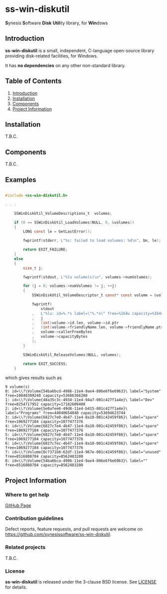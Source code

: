 # ss-win-diskutil
**S**ynesis **S**oftware **Disk** **Util**ity library, for **Win**dows

## Introduction

**ss-win-diskutil** is a small, independent, C-language open-source library providing disk-related facilities, for Windows.

It has **no dependencies** on any other non-standard library.

## Table of Contents

1. [Introduction](#introduction)
2. [Installation](#installation)
3. [Components](#components)
4. [Project Information](#project-information)

## Installation

T.B.C.

## Components

T.B.C.

## Examples

```C

#include <ss-win-diskutil.h>

. . .

    SSWinDiskUtil_VolumeDescriptions_t  volumes;

    if (0 == SSWinDiskUtil_LoadVolumes(NULL, 0, &volumes))
    {
        LONG const le = GetLastError();

        fwprintf(stderr, L"%s: failed to load volumes: %d\n", bn, le);

        return EXIT_FAILURE;
    }
    else
    {
        size_t j;

        fwprintf(stdout, L"%lu volume(s)\n", volumes->numVolumes);

        for (j = 0; volumes->numVolumes != j; ++j)
        {
            SSWinDiskUtil_VolumeDescriptor_t const* const volume = &volumes->volumes[j];

            fwprintf(
                stdout
            ,   L"%lu: id=%.*s label=\"%.*s\" free=%I64u capacity=%I64u\n"
            ,   j
            ,   (int)volume->id.len, volume->id.ptr
            ,   (int)volume->friendlyName.len, volume->friendlyName.ptr
            ,   volume->callerFreeBytes
            ,   volume->capacityBytes
            );
        }

        SSWinDiskUtil_ReleaseVolumes(NULL, volumes);

        return EXIT_SUCCESS;
    }
```

which gives results such as

```
9 volume(s)
0: id=\\?\Volume{54ba6bcd-4986-11e4-9ae4-806e6f6e6963}\ label="System" free=10848309248 capacity=53686366208
1: id=\\?\Volume{48a35c3c-4934-11e4-94a7-001c427f1a4e}\ label="Dev" free=8254717952 capacity=17182609408
2: id=\\?\Volume{5e0afee6-49d8-11e4-b415-001c427f1a4e}\ label="Programs" free=44040654848 capacity=53694623744
3: id=\\?\Volume{6827c7e0-4b47-11e4-8a10-001c42459f86}\ label="spare" free=1069277184 capacity=1077477376
4: id=\\?\Volume{6827c7e4-4b47-11e4-8a10-001c42459f86}\ label="spare" free=1069277184 capacity=1077477376
5: id=\\?\Volume{6827c7e8-4b47-11e4-8a10-001c42459f86}\ label="spare" free=1069277184 capacity=1077477376
6: id=\\?\Volume{6827c7ec-4b47-11e4-8a10-001c42459f86}\ label="spare" free=1069277184 capacity=1077477376
7: id=\\?\Volume{8c7371b8-62df-11e4-967e-001c42459f86}\ label="unused" free=8516808704 capacity=8562483200
8: id=\\?\Volume{54ba6bca-4986-11e4-9ae4-806e6f6e6963}\ label="" free=8516808704 capacity=8562483200
```

## Project Information

### Where to get help

[GitHub Page](https://github.com/synesissoftware/ss-win-diskutil "GitHub Page")

### Contribution guidelines

Defect reports, feature requests, and pull requests are welcome on https://github.com/synesissoftware/ss-win-diskutil.

### Related projects

T.B.C.

### License

**ss-win-diskutil** is released under the 3-clause BSD license. See [LICENSE](./LICENSE) for details.

